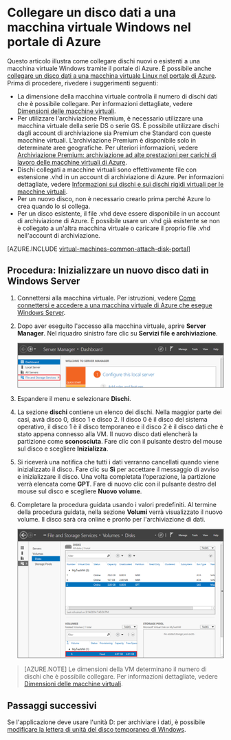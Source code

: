 <properties
	pageTitle="Collegare un disco dati a una macchina virtuale Windows | Microsoft Azure"
	description="Come collegare un disco dati nuovo o esistente a una macchina virtuale Windows nel portale di Azure tramite il modello di distribuzione di Resource Manager."
	services="virtual-machines-windows"
	documentationCenter=""
	authors="cynthn"
	manager="timlt"
	editor=""
	tags="azure-resource-manager"/>

<tags
	ms.service="virtual-machines-windows"
	ms.workload="infrastructure-services"
	ms.tgt_pltfrm="vm-windows"
	ms.devlang="na"
	ms.topic="article"
	ms.date="09/27/2016"
	ms.author="cynthn"/>

# Collegare un disco dati a una macchina virtuale Windows nel portale di Azure

Questo articolo illustra come collegare dischi nuovi o esistenti a una macchina virtuale Windows tramite il portale di Azure. È possibile anche [collegare un disco dati a una macchina virtuale Linux nel portale di Azure](virtual-machines-linux-attach-disk-portal.md). Prima di procedere, rivedere i suggerimenti seguenti:

- La dimensione della macchina virtuale controlla il numero di dischi dati che è possibile collegare. Per informazioni dettagliate, vedere [Dimensioni delle macchine virtuali](virtual-machines-windows-sizes.md).
- Per utilizzare l'archiviazione Premium, è necessario utilizzare una macchina virtuale della serie DS o serie GS. È possibile utilizzare dischi dagli account di archiviazione sia Premium che Standard con queste macchine virtuali. L’archiviazione Premium è disponibile solo in determinate aree geografiche. Per ulteriori informazioni, vedere [Archiviazione Premium: archiviazione ad alte prestazioni per carichi di lavoro delle macchine virtuali di Azure](../storage/storage-premium-storage.md).
- Dischi collegati a macchine virtuali sono effettivamente file con estensione .vhd in un account di archiviazione di Azure. Per informazioni dettagliate, vedere [Informazioni sui dischi e sui dischi rigidi virtuali per le macchine virtuali](virtual-machines-windows-about-disks-vhds.md).
- Per un nuovo disco, non è necessario crearlo prima perché Azure lo crea quando lo si collega.
- Per un disco esistente, il file .vhd deve essere disponibile in un account di archiviazione di Azure. È possibile usare un .vhd già esistente se non è collegato a un'altra macchina virtuale o caricare il proprio file .vhd nell'account di archiviazione.

[AZURE.INCLUDE [virtual-machines-common-attach-disk-portal](../../includes/virtual-machines-common-attach-disk-portal.md)]

## <a id="initializeinWS"></a>Procedura: Inizializzare un nuovo disco dati in Windows Server

1. Connettersi alla macchina virtuale. Per istruzioni, vedere [Come connettersi e accedere a una macchina virtuale di Azure che esegue Windows Server](virtual-machines-windows-connect-logon.md).

2. Dopo aver eseguito l'accesso alla macchina virtuale, aprire **Server Manager**. Nel riquadro sinistro fare clic su **Servizi file e archiviazione**.

	![Avviare Server Manager](./media/virtual-machines-windows-classic-attach-disk/fileandstorageservices.png)

3. Espandere il menu e selezionare **Dischi**.

4. La sezione **dischi** contiene un elenco dei dischi. Nella maggior parte dei casi, avrà disco 0, disco 1 e disco 2. Il disco 0 è il disco del sistema operativo, il disco 1 è il disco temporaneo e il disco 2 è il disco dati che è stato appena connesso alla VM. Il nuovo disco dati elencherà la partizione come **sconosciuta**. Fare clic con il pulsante destro del mouse sul disco e scegliere **Inizializza**.

5.	Si riceverà una notifica che tutti i dati verranno cancellati quando viene inizializzato il disco. Fare clic su **Sì** per accettare il messaggio di avviso e inizializzare il disco. Una volta completata l’operazione, la partizione verrà elencata come **GPT**. Fare di nuovo clic con il pulsante destro del mouse sul disco e scegliere **Nuovo volume**.

6.	Completare la procedura guidata usando i valori predefiniti. Al termine della procedura guidata, nella sezione **Volumi** verrà visualizzato il nuovo volume. Il disco sarà ora online e pronto per l'archiviazione di dati.


	![Inizializzazione del volume completata](./media/virtual-machines-windows-classic-attach-disk/newvolumecreated.png)

> [AZURE.NOTE] Le dimensioni della VM determinano il numero di dischi che è possibile collegare. Per informazioni dettagliate, vedere [Dimensioni delle macchine virtuali](virtual-machines-linux-sizes.md).


## Passaggi successivi

Se l'applicazione deve usare l'unità D: per archiviare i dati, è possibile [modificare la lettera di unità del disco temporaneo di Windows](virtual-machines-windows-classic-change-drive-letter.md).

<!---HONumber=AcomDC_0928_2016-->